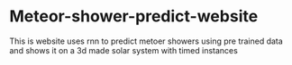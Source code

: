# Meteor-shower-predict-website
This is website uses rnn to predict metoer showers using pre trained data and shows it on a 3d made solar system with timed instances

